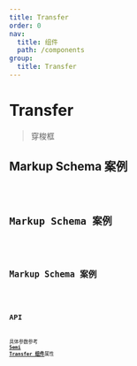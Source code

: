 ```yaml
---
title: Transfer
order: 0
nav:
  title: 组件
  path: /components
group:
  title: Transfer
---
```


# Transfer

> 穿梭框

## Markup Schema 案例

<code src="./demo/index_1.tsx" />

## Markup Schema 案例

<code src="./demo/index_2.tsx" />

## Markup Schema 案例

<code src="./demo/index_3.tsx" />

## API

具体参数参考 <a href="https://arco.design/zh-CN/input/transfer" target="_blank">**Semi Transfer 组件**</a>属性
